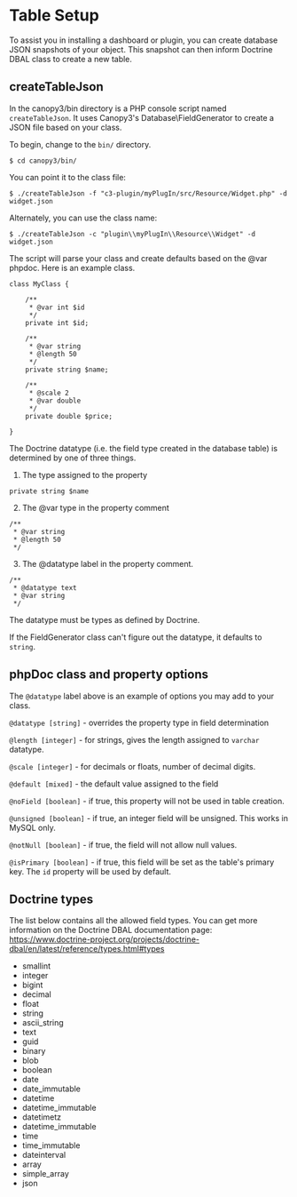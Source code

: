 # Table Setup

To assist you in installing a dashboard or plugin, you can create database JSON snapshots of your object. This snapshot can then inform Doctrine DBAL class to create a new table.

## createTableJson
In the canopy3/bin directory is a PHP console script named ```createTableJson```.
It uses Canopy3's Database\FieldGenerator to create a JSON file based on your class.

To begin, change to the ```bin/``` directory.

```
$ cd canopy3/bin/
```

You can point it to the class file:

```
$ ./createTableJson -f "c3-plugin/myPlugIn/src/Resource/Widget.php" -d widget.json
```

Alternately, you can use the class name:
```
$ ./createTableJson -c "plugin\\myPlugIn\\Resource\\Widget" -d widget.json
```

The script will parse your class and create defaults based on the @var phpdoc. Here is an example class.

```
class MyClass {

    /**
     * @var int $id
     */
    private int $id;

    /**
     * @var string
     * @length 50
     */
    private string $name;

    /**
     * @scale 2
     * @var double
     */
    private double $price;

}
```

The Doctrine datatype (i.e. the field type created in the database table) is determined by one of three things.

1. The type assigned to the property
```
private string $name
```
2. The @var type in the property comment
```
/**
 * @var string
 * @length 50
 */
```
3. The @datatype label in the property comment.
```
/**
 * @datatype text
 * @var string
 */
```
The datatype must be types as defined by Doctrine.

If the FieldGenerator class can't figure out the datatype, it defaults to ```string```.

## phpDoc class and property options

The ```@datatype``` label above is an example of options you may add to your class.

```@datatype [string]``` - overrides the property type in field determination

```@length [integer]``` - for strings, gives the length assigned to ```varchar``` datatype.

```@scale [integer]``` - for decimals or floats, number of decimal digits.

```@default [mixed]``` - the default value assigned to the field

```@noField [boolean]``` - if true, this property will not be used in table creation.

```@unsigned [boolean]``` - if true, an integer field will be unsigned. This works in MySQL only.

```@notNull [boolean]``` - if true, the field will not allow null values.

```@isPrimary [boolean]``` - if true, this field will be set as the table's primary key. The ```id``` property will be used by default.

## Doctrine types
The list below contains all the allowed field types. You can get more information on the Doctrine DBAL documentation page: https://www.doctrine-project.org/projects/doctrine-dbal/en/latest/reference/types.html#types

* smallint
* integer
* bigint
* decimal
* float
* string
* ascii_string
* text
* guid
* binary
* blob
* boolean
* date
* date_immutable
* datetime
* datetime_immutable
* datetimetz
* datetime_immutable
* time
* time_immutable
* dateinterval
* array
* simple_array
* json